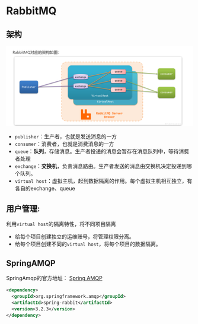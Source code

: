 # RabbitMQ
## 架构
![image.png](https://raw.githubusercontent.com/GQLiu1001/mytc/master/img/20250312162645481.png)
- `publisher`：生产者，也就是发送消息的一方
- `consumer`：消费者，也就是消费消息的一方
- `queue`：**队列**，存储消息。生产者投递的消息会暂存在消息队列中，等待消费者处理
- `exchange`：**交换机**，负责消息路由。生产者发送的消息由交换机决定投递到哪个队列。
- `virtual host`：虚拟主机，起到数据隔离的作用。每个虚拟主机相互独立，有各自的exchange、queue
## 用户管理:
利用`virtual host`的隔离特性，将不同项目隔离
- 给每个项目创建独立的运维账号，将管理权限分离。
- 给每个项目创建不同的`virtual host`，将每个项目的数据隔离。
## SpringAMQP
SpringAmqp的官方地址：
[Spring AMQP](https://spring.io/projects/spring-amqp)
```xml
<dependency>
  <groupId>org.springframework.amqp</groupId>
  <artifactId>spring-rabbit</artifactId>
  <version>3.2.3</version>
</dependency>
```
